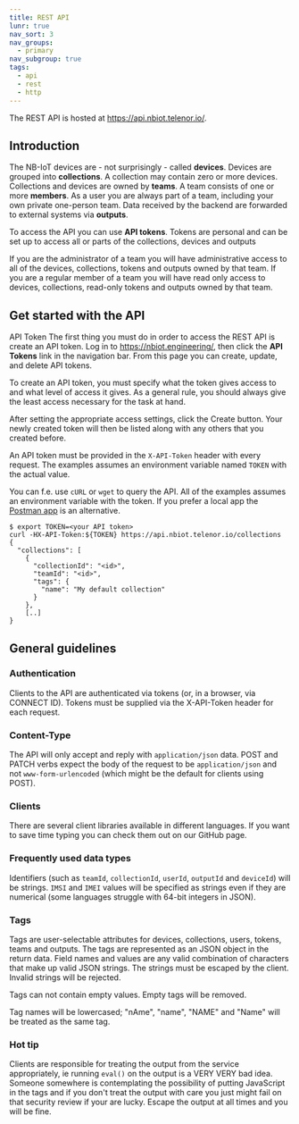 ```yaml
---
title: REST API
lunr: true
nav_sort: 3
nav_groups:
  - primary
nav_subgroup: true
tags:
  - api
  - rest
  - http
---
```


The REST API is hosted at https://api.nbiot.telenor.io/.

## Introduction
The NB-IoT devices are - not surprisingly - called **devices**. Devices are
grouped into **collections**. A collection may contain zero or more devices.
Collections and devices are owned by **teams**. A team consists of one or more
**members**. As a user you are always part of a team, including your own private
one-person team. Data received by the backend are forwarded to external systems
via **outputs**.

To access the API you can use **API tokens**. Tokens are personal and can
be set up to access all or parts of the collections, devices and outputs

If you are the administrator of a team you will have administrative access to
all of the devices, collections, tokens and outputs owned by that team. If you
are a regular member of a team you will have read only access to devices,
collections, read-only tokens and outputs owned by that team.

## Get started with the API
API Token
The first thing you must do in order to access the REST API is create an API
token. Log in to https://nbiot.engineering/, then click the **API Tokens** link
in the navigation bar.  From this page you can create, update, and delete API tokens.

To create an API token, you must specify what the token gives access to and
what level of access it gives.  As a general rule, you should always give the
least access necessary for the task at hand.

After setting the appropriate access settings, click the Create button. Your
newly created token will then be listed along with any others that you created
before.

An API token must be provided in the `X-API-Token` header with every request. The examples
assumes an environment variable named `TOKEN` with the actual value.

You can f.e. use `cURL` or `wget` to query the API. All of the examples assumes an
environment variable with the token. If you prefer a local app the [Postman app](https://www.getpostman.com/) is an alternative.

```shell
$ export TOKEN=<your API token>
curl -HX-API-Token:${TOKEN} https://api.nbiot.telenor.io/collections
{
  "collections": [
    {
      "collectionId": "<id>",
      "teamId": "<id>",
      "tags": {
        "name": "My default collection"
      }
    },
    [..]
}
```

## General guidelines

### Authentication
Clients to the API are authenticated via tokens (or, in a browser, via CONNECT
ID). Tokens must be supplied via the X-API-Token header for each request.

### Content-Type
The API will only accept and reply with `application/json` data. POST and
PATCH verbs expect the body of the request to be `application/json` and not
`www-form-urlencoded` (which might be the default for clients using POST).

### Clients
There are several client libraries available in different languages. If you
want to save time typing you can check them out on our GitHub page.

### Frequently used data types
Identifiers (such as `teamId`, `collectionId`, `userId`, `outputId` and
`deviceId`) will be strings. `IMSI` and `IMEI` values will be specified as
strings even if they are numerical (some languages struggle with 64-bit
integers in JSON).

### Tags
Tags are user-selectable attributes for devices, collections, users, tokens,
teams and outputs. The tags are represented as an JSON object in the return
data. Field names and values are any valid combination of characters that make
up valid JSON strings. The strings must be escaped by the client. Invalid
strings will be rejected.

Tags can not contain empty values. Empty tags will be removed.

Tag names will be lowercased; "nAme", "name", "NAME" and "Name" will be
treated as the same tag.

### Hot tip
Clients are responsible for treating the output from the service appropriately,
ie running `eval()` on the output is a VERY VERY bad idea. Someone somewhere is
contemplating the possibility of putting JavaScript in the tags and if you
don't treat the output with care you just might fail on that security review
if your are lucky. Escape the output at all times and you will be fine.
